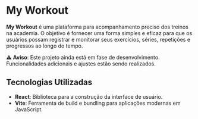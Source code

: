 # My Workout

**My Workout** é uma plataforma para acompanhamento preciso dos treinos na academia.
O objetivo é fornecer uma forma simples e eficaz para que os usuários possam registrar e monitorar seus exercícios, séries, repetições e progressos ao longo do tempo.

⚠️ **Aviso**: Este projeto ainda está em fase de desenvolvimento. Funcionalidades adicionais e ajustes estão sendo realizados.

## Tecnologias Utilizadas

- **React**: Biblioteca para a construção da interface de usuário.
- **Vite**: Ferramenta de build e bundling para aplicações modernas em JavaScript.
